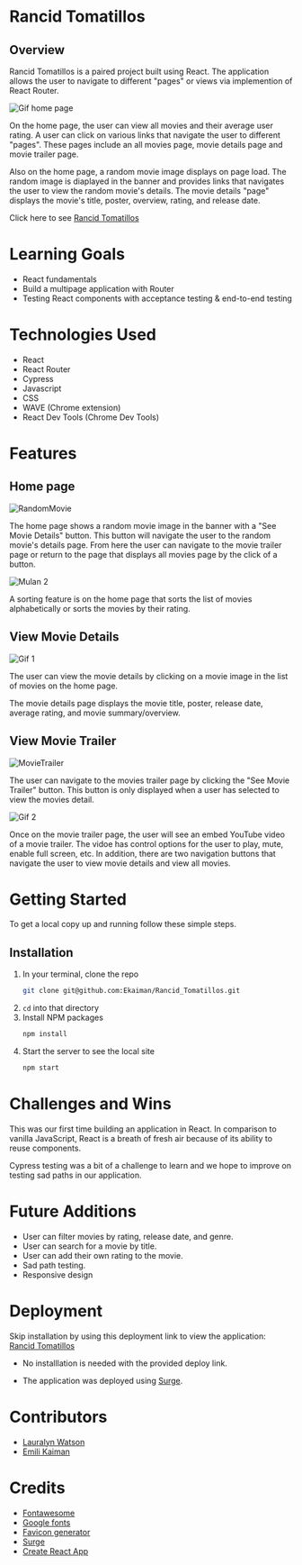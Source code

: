 # Rancid Tomatillos

## Overview
Rancid Tomatillos is a paired project built using React. The application allows the user to navigate to different "pages" or views via implemention of React Router. 

![Gif home page](https://media.giphy.com/media/3ucvdJt724vXFOaexJ/giphy.gif)

On the home page, the user can view all movies and their average user rating. A user can click on various links that navigate the user to different "pages". These pages include an all movies page, movie details page and movie trailer page. 

Also on the home page, a random movie image displays on page load. The random image is diaplayed in the banner and provides links that navigates the user to view the random movie's details. The movie details "page" displays the movie's title, poster, overview, rating, and release date.

Click here to see [Rancid Tomatillos](https://gaping-hammer.surge.sh)
# Learning Goals
- React fundamentals
- Build a multipage application with Router
- Testing React components with acceptance testing & end-to-end testing
# Technologies Used 
- React
- React Router
- Cypress
- Javascript
- CSS
- WAVE (Chrome extension)
- React Dev Tools (Chrome Dev Tools)

# Features

## Home page

![RandomMovie](https://media.giphy.com/media/7TSltAwXaadaGtSrIk/giphy.gif)

The home page shows a random movie image in the banner with a "See Movie Details" button. This button will navigate the user to the random movie's details page. From here the user can navigate to the movie trailer page or return to the page that displays all movies page by the click of a button.

![Mulan 2](https://media.giphy.com/media/M9pAFLfqox02B7ysTu/giphy.gif)


A sorting feature is on the home page that sorts the list of movies alphabetically or sorts the movies by their rating.

## View Movie Details

![Gif 1](https://media.giphy.com/media/aooFim06ULI1TlUyJe/giphy.gif)

The user can view the movie details by clicking on a movie image in the list of movies on the home page.

The movie details page displays the movie title, poster, release date, average rating, and movie summary/overview.

## View Movie Trailer

![MovieTrailer](https://media.giphy.com/media/009K73Iep9Qzz0N8sn/giphy.gif)

The user can navigate to the movies trailer page by clicking the "See Movie Trailer" button. This button is only displayed when a user has selected to view the movies detail.

![Gif 2](https://media.giphy.com/media/657pkDahvCs0yU2t9u/giphy.gif)

Once on the movie trailer page, the user will see an embed YouTube video of a movie trailer. The vidoe has control options for the user to play, mute, enable full screen, etc. In addition, there are two navigation buttons that navigate the user to view movie details and view all movies. 

# Getting Started
To get a local copy up and running follow these simple steps.

## Installation

1. In your terminal, clone the repo
   ```sh
   git clone git@github.com:Ekaiman/Rancid_Tomatillos.git
   ```
2. `cd` into that directory
3. Install NPM packages
   ```sh
   npm install
   ```
4. Start the server to see the local site
   ```sh
   npm start
   ``` 
   
<!-- ## Deployed Site
After starting both servers, project will run at http://localhost:8080/   -->
   

<!-- # Code Architecture 
If you want to know more about our code architecture, [click here](https://gist.github.com/Ekaiman/f0c6022e295921a810e7531a4d38f9b0). -->

# Challenges and Wins
This was our first time building an application in React. In comparison to vanilla JavaScript, React is a breath of fresh air because of its ability to reuse components. 

Cypress testing was a bit of a challenge to learn and we hope to improve on testing sad paths in our application.

# Future Additions
- User can filter movies by rating, release date, and genre.
- User can search for a movie by title.
- User can add their own rating to the movie.
- Sad path testing.
- Responsive design

# Deployment
Skip installation by using this deployment link to view the application: [Rancid Tomatillos](https://gaping-hammer.surge.sh)

- No installlation is needed  with the provided deploy link.

- The application was deployed using [Surge](https://surge.sh/).

# Contributors
- [Lauralyn Watson](https://github.com/lswatson16)
- [Emili Kaiman](https://github.com/Ekaiman)

# Credits
- [Fontawesome](https://fontawesome.com/icons)
- [Google fonts](https://fonts.google.com/)
- [Favicon generator](https://favicon.io/favicon-generator/)
- [Surge](https://surge.sh/)
- [Create React App](https://create-react-app.dev/)

<!-- ![Gif 1](https://media.giphy.com/media/aooFim06ULI1TlUyJe/giphy.gif)

![Gif 3](https://media.giphy.com/media/HBR9OszEHTLlpJ3ajP/giphy.gif) -->
